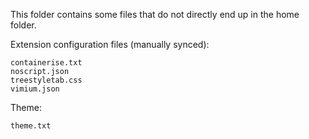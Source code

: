 This folder contains some files that do not directly end up in the home folder.

Extension configuration files (manually synced):

    containerise.txt
    noscript.json
    treestyletab.css
    vimium.json

Theme:

    theme.txt
